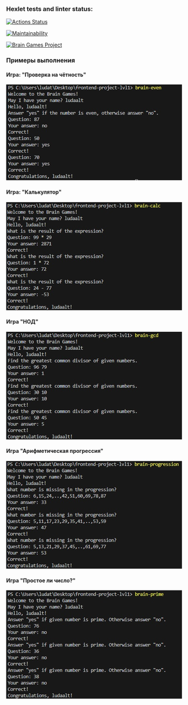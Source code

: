### Hexlet tests and linter status:

[![Actions Status](https://github.com/ludaalt/frontend-project-lvl1/workflows/hexlet-check/badge.svg)](https://github.com/ludaalt/frontend-project-lvl1/actions)

[![Maintainability](https://api.codeclimate.com/v1/badges/a99a88d28ad37a79dbf6/maintainability)](https://codeclimate.com/github/ludaalt/frontend-project-lvl1)

[![Brain Games Project](https://github.com/hexlet-boilerplates/nodejs-package/workflows/Node%20CI/badge.svg)](https://github.com/ludaalt/frontend-project-lvl1/actions)

### Примеры выполнения

#### Игра: "Проверка на чётность"

![Image alt](https://github.com/ludaalt/frontend-project-lvl1/raw/main/src/assets/brain-even.jpg)

#### Игра: "Калькулятор"

![Image alt](https://github.com/ludaalt/frontend-project-lvl1/raw/main/src/assets/brain-calc.jpg)

#### Игра "НОД"

![Image alt](https://github.com/ludaalt/frontend-project-lvl1/raw/main/src/assets/brain-gcd.jpg)

#### Игра "Арифметическая прогрессия"

![Image alt](https://github.com/ludaalt/frontend-project-lvl1/raw/main/src/assets/brain-progression.jpg)

#### Игра "Простое ли число?"

![Image alt](https://github.com/ludaalt/frontend-project-lvl1/raw/main/src/assets/brain-prime.jpg)
